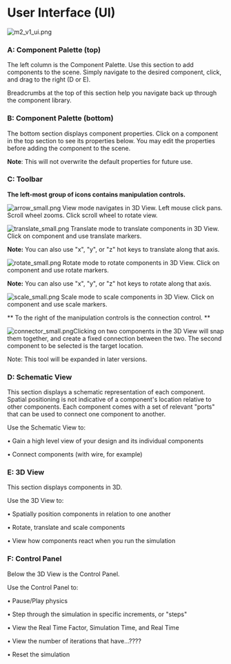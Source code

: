 # User Interface (UI) #

![m2_v1_ui.png](https://bitbucket.org/repo/qAj6BE/images/2938429436-m2_v1_ui.png)

### A: Component Palette (top) ###
The left column is the Component Palette. Use this section to add components to the scene. Simply navigate to the desired component, click, and drag to the right (D or E).

Breadcrumbs at the top of this section help you navigate back up through the component library.

### B: Component Palette (bottom) ###
The bottom section displays component properties. Click on a component in the top section to see its properties below. You may edit the properties before adding the component to the scene. 

**Note**: This will not overwrite the default properties for future use. 

### C: Toolbar ###
**The left-most group of icons contains manipulation controls.**

![arrow_small.png](https://bitbucket.org/repo/qAj6BE/images/990512632-arrow_small.png) View mode navigates in 3D View. Left mouse click pans. Scroll wheel zooms. Click scroll wheel to rotate view. 

![translate_small.png](https://bitbucket.org/repo/qAj6BE/images/318305491-translate_small.png) Translate mode to translate components in 3D View. Click on component and use translate markers. 

**Note:** You can also use "x", "y", or "z" hot keys to translate along that axis. 

![rotate_small.png](https://bitbucket.org/repo/qAj6BE/images/3715820262-rotate_small.png) Rotate mode to rotate components in 3D View. Click on component and use rotate markers. 

**Note:** You can also use "x", "y", or "z" hot keys to rotate along that axis.

![scale_small.png](https://bitbucket.org/repo/qAj6BE/images/4006329730-scale_small.png) Scale mode to scale components in 3D View. Click on component and use scale markers. 


** To the right of the manipulation controls is the connection control. **

![connector_small.png](https://bitbucket.org/repo/qAj6BE/images/994190409-connector_small.png)Clicking on two components in the 3D View will snap them together, and create a fixed connection between the two. The second component to be selected is the target location. 

Note: This tool will be expanded in later versions. 

### D: Schematic View ###
This section displays a schematic representation of each component. Spatial positioning is not indicative of a component's location relative to other components. Each component comes with a set of relevant "ports" that can be used to connect one component to another. 

Use the Schematic View to:

• Gain a high level view of your design and its individual components 

• Connect components (with wire, for example)

### E: 3D View ###
This section displays components in 3D. 

Use the 3D View to:

• Spatially position components in relation to one another

• Rotate, translate and scale components

• View how components react when you run the simulation 

### F: Control Panel ###
Below the 3D View is the Control Panel. 

Use the Control Panel to:

• Pause/Play physics

• Step through the simulation in specific increments, or "steps" 

• View the Real Time Factor, Simulation Time, and Real Time

• View the number of iterations that have...????

• Reset the simulation